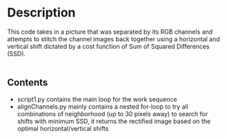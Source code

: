 # Description
This code takes in a picture that was separated by its RGB channels and attempts to stitch the channel images back together using a horizontal and vertical shift dictated by a cost function of Sum of Squared Differences (SSD). <br/>
<br/>
## Contents
- script1.py contains the main loop for the work sequence <br/>
- alignChannels.py mainly contains a nested for-loop to try all combinations of neighborhood (up to 30 pixels away) to search for shifts with minimum SSD, it returns the rectified image based on the optimal horizontal/vertical shifts

